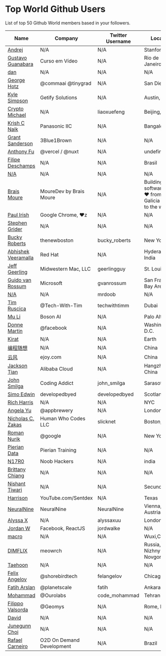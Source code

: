 # Top World Github Users

List of top 50 Github World members based in your followers.

<!-- START TOP USERS -->
| Name | Company | Twitter Username | Location | Repositories |
|------|---------|------------------|----------|--------------|
| [Andrej](https://github.com/karpathy) | N/A | N/A | Stanford | 56 |
| [Gustavo Guanabara](https://github.com/gustavoguanabara) | Curso em Vídeo | N/A | Rio de Janeiro, Brazil | 8 |
| [dan](https://github.com/gaearon) | N/A | N/A | N/A | 284 |
| [George Hotz](https://github.com/geohot) | @commaai @tinygrad  | N/A | San Diego, CA | 95 |
| [Kyle Simpson](https://github.com/getify) | Getify Solutions | N/A | Austin, TX | 73 |
| [Crypto Michael](https://github.com/michaelliao) | N/A | liaoxuefeng | Beijing, China | 106 |
| [Krish C Naik](https://github.com/krishnaik06) | Panasonic IIC | N/A | Bangalore | 344 |
| [Grant Sanderson](https://github.com/3b1b) | 3Blue1Brown | N/A | N/A | 9 |
| [Anthony Fu](https://github.com/antfu) | @vercel / @nuxt | N/A | undefined | 384 |
| [Filipe Deschamps](https://github.com/filipedeschamps) | N/A | N/A | Brasil | 21 |
| [N/A](https://github.com/CodeWithHarry) | N/A | N/A | N/A | 38 |
| [Brais Moure](https://github.com/mouredev) | MoureDev by Brais Moure | N/A | Building software with  ♥ from Galicia (Spain) to the world. | 51 |
| [Paul Irish](https://github.com/paulirish) | Google Chrome, ♥z | N/A | N/A | 366 |
| [Stephen Grider](https://github.com/StephenGrider) | N/A | N/A | N/A | 122 |
| [Bucky Roberts](https://github.com/buckyroberts) | thenewboston | bucky_roberts | New York, NY | 45 |
| [Abhishek Veeramalla](https://github.com/iam-veeramalla) | Red Hat | N/A | Hyderabad, India | 72 |
| [Jeff Geerling](https://github.com/geerlingguy) | Midwestern Mac, LLC | geerlingguy | St. Louis, MO | 304 |
| [Guido van Rossum](https://github.com/gvanrossum) | Microsoft | gvanrossum | San Francisco Bay Area | 26 |
| [N/A](https://github.com/mrdoob) | N/A | mrdoob | N/A | 42 |
| [Tim Ruscica](https://github.com/techwithtim) | @Tech-With-Tim  | techwithtimm | Dubai | 209 |
| [Mu Li](https://github.com/mli) | Boson AI | N/A | Palo Alto, CA | 20 |
| [Donne Martin](https://github.com/donnemartin) | @facebook | N/A | Washington, D.C. | 27 |
| [Kirat](https://github.com/hkirat) | N/A | N/A | Earth | 142 |
| [编程随想](https://github.com/programthink) | N/A | N/A | China | 5 |
| [云风](https://github.com/cloudwu) | ejoy.com | N/A | China | 140 |
| [Jackson Tian](https://github.com/JacksonTian) | Alibaba Cloud | N/A | Hangzhou, China | 271 |
| [John Smilga](https://github.com/john-smilga) | Coding Addict | john_smilga | Sarasota, FL | 259 |
| [Simo Edwin](https://github.com/developedbyed) | developedbyed | developedbyed | Scotland | 20 |
| [Rich Harris](https://github.com/Rich-Harris) | N/A | N/A | NYC | 390 |
| [Angela Yu](https://github.com/angelabauer) | @appbrewery | N/A | London, UK | 46 |
| [Nicholas C. Zakas](https://github.com/nzakas) | Human Who Codes LLC | slicknet | Boston, MA | 75 |
| [Roman Nurik](https://github.com/romannurik) | @google  | N/A | New York, NY | 68 |
| [Pierian Data](https://github.com/Pierian-Data) | Pierian Training | N/A | N/A | 31 |
| [N17R0](https://github.com/noob-hackers) | Noob Hackers | N/A | india | 23 |
| [Brittany Chiang](https://github.com/bchiang7) | N/A | N/A | N/A | 62 |
| [Nishant Tiwari](https://github.com/nishant-Tiwari24) | N/A | N/A | Secunderabad | 74 |
| [Harrison](https://github.com/Sentdex) | YouTube.com/Sentdex | N/A | Texas | 51 |
| [NeuralNine](https://github.com/NeuralNine) | NeuralNine | NeuralNine | Vienna, Austria | 13 |
| [Alyssa X](https://github.com/alyssaxuu) | N/A | alyssaxuu | London, UK | 16 |
| [Jordan W](https://github.com/jordwalke) | Facebook, ReactJS | jordwalke | N/A | 125 |
| [macro](https://github.com/macrozheng) | N/A | N/A | Wuxi,China | 20 |
| [DIMFLIX](https://github.com/DIMFLIX) | meowrch | N/A | Russia, Nizhny Novgorod  | 15 |
| [Taehoon](https://github.com/carpedm20) | N/A | N/A | N/A | 207 |
| [Felix Angelov](https://github.com/felangel) | @shorebirdtech | felangelov | Chicago | 140 |
| [Fatih Arslan](https://github.com/fatih) | @planetscale  | fatih | Ankara, TR | 63 |
| [Mohammad](https://github.com/mohammadhasanii) | @Ourolabs | code_mohammad | Tehran , Iran | 47 |
| [Filippo Valsorda](https://github.com/FiloSottile) | @Geomys | N/A | Rome, Italy | 116 |
| [David](https://github.com/blocage) | N/A | N/A | N/A | 5 |
| [Junegunn Choi](https://github.com/junegunn) | N/A | N/A | N/A | 154 |
| [Rafael Carneiro](https://github.com/Rafaelmdcarneiro) | O2D On Demand Development | N/A | Brazil | 286 |
<!-- END TOP USERS -->
